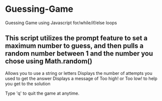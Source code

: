# Guessing-Game
 Guessing Game using Javascript for/while/if/else loops
 
 This script utilizes the prompt feature to set a maximum number to guess, and then pulls a random number between 1 and the number you chose using Math.random()
 ---
 Allows you to use a string or letters
 Displays the number of attempts you used to get the answer
 Displays a message of Too high! or Too low! to help you get to the solution
 
 
 Type 'q' to quit the game at anytime.
